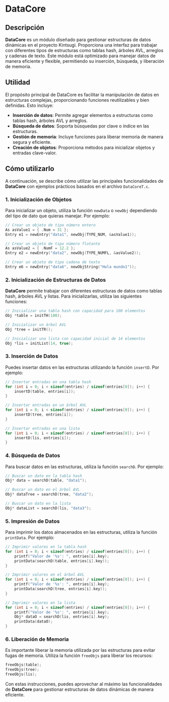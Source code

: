 # DataCore

## Descripción

**DataCore** es un módulo diseñado para gestionar estructuras de datos dinámicas en el proyecto Kintsugi. Proporciona una interfaz para trabajar con diferentes tipos de estructuras como tablas hash, árboles AVL, arreglos y cadenas de texto. Este módulo está optimizado para manejar datos de manera eficiente y flexible, permitiendo su inserción, búsqueda, y liberación de memoria.

## Utilidad

El propósito principal de DataCore es facilitar la manipulación de datos en estructuras complejas, proporcionando funciones reutilizables y bien definidas. Esto incluye:

- **Inserción de datos**: Permite agregar elementos a estructuras como tablas hash, árboles AVL y arreglos.
- **Búsqueda de datos**: Soporta búsquedas por clave o índice en las estructuras.
- **Gestión de memoria**: Incluye funciones para liberar memoria de manera segura y eficiente.
- **Creación de objetos**: Proporciona métodos para inicializar objetos y entradas clave-valor.

## Cómo utilizarlo

A continuación, se describe cómo utilizar las principales funcionalidades de **DataCore** con ejemplos prácticos basados en el archivo `DataCoreT.c`.

### 1. Inicialización de Objetos

Para inicializar un objeto, utiliza la función `newData` o `newObj` dependiendo del tipo de dato que quieras manejar. Por ejemplo:

```c
// Crear un objeto de tipo número entero
As asValue1 = { .Num = 31 };
Entry e1 = newEntry("data1", newObj(TYPE_NUM, &asValue1));

// Crear un objeto de tipo número flotante
As asValue2 = { .NumF = 12.2 };
Entry e2 = newEntry("data2", newObj(TYPE_NUMFL, &asValue2));

// Crear un objeto de tipo cadena de texto
Entry e6 = newEntry("data6", newObjString("Hola mundo1"));
```

### 2. Inicialización de Estructuras de Datos

**DataCore** permite trabajar con diferentes estructuras de datos como tablas hash, árboles AVL y listas. Para inicializarlas, utiliza las siguientes funciones:

```c
// Inicializar una tabla hash con capacidad para 100 elementos
Obj *table = initTH(100);

// Inicializar un árbol AVL
Obj *tree = initTR();

// Inicializar una lista con capacidad inicial de 14 elementos
Obj *lis = initList(14, true);
```

### 3. Inserción de Datos

Puedes insertar datos en las estructuras utilizando la función `insertD`. Por ejemplo:

```c
// Insertar entradas en una tabla hash
for (int i = 0; i < sizeof(entries) / sizeof(entries[0]); i++) {
    insertD(table, entries[i]);
}

// Insertar entradas en un árbol AVL
for (int i = 0; i < sizeof(entries) / sizeof(entries[0]); i++) {
    insertD(tree, entries[i]);
}

// Insertar entradas en una lista
for (int i = 0; i < sizeof(entries) / sizeof(entries[0]); i++) {
    insertD(lis, entries[i]);
}
```

### 4. Búsqueda de Datos

Para buscar datos en las estructuras, utiliza la función `searchD`. Por ejemplo:

```c
// Buscar un dato en la tabla hash
Obj* data = searchD(table, "data1");

// Buscar un dato en el árbol AVL
Obj* dataTree = searchD(tree, "data2");

// Buscar un dato en la lista
Obj* dataList = searchD(lis, "data3");
```

### 5. Impresión de Datos

Para imprimir los datos almacenados en las estructuras, utiliza la función `printData`. Por ejemplo:

```c
// Imprimir valores en la tabla hash
for (int i = 0; i < sizeof(entries) / sizeof(entries[0]); i++) {
    printf("Valor de '%s': ", entries[i].key);
    printData(searchD(table, entries[i].key));
}

// Imprimir valores en el árbol AVL
for (int i = 0; i < sizeof(entries) / sizeof(entries[0]); i++) {
    printf("Valor de '%s': ", entries[i].key);
    printData(searchD(tree, entries[i].key));
}

// Imprimir valores en la lista
for (int i = 0; i < sizeof(entries) / sizeof(entries[0]); i++) {
    printf("Valor de '%s': ", entries[i].key);
    Obj* dataO = searchD(lis, entries[i].key);
    printData(dataO);
}
```

### 6. Liberación de Memoria

Es importante liberar la memoria utilizada por las estructuras para evitar fugas de memoria. Utiliza la función `freeObjs` para liberar los recursos:

```c
freeObjs(table);
freeObjs(tree);
freeObjs(lis);
```

Con estas instrucciones, puedes aprovechar al máximo las funcionalidades de **DataCore** para gestionar estructuras de datos dinámicas de manera eficiente.
